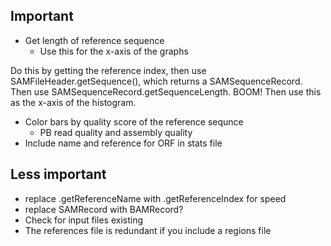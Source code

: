 ## Important ##
- Get length of reference sequence
  - Use this for the x-axis of the graphs

Do this by getting the reference index, then use SAMFileHeader.getSequence(), which returns a SAMSequenceRecord. Then use SAMSequenceRecord.getSequenceLength. BOOM! Then use this as the x-axis of the histogram.

- Color bars by quality score of the reference sequnce
  - PB read quality and assembly quality
- Include name and reference for ORF in stats file

## Less important ##

- replace .getReferenceName with .getReferenceIndex for speed
- replace SAMRecord with BAMRecord?
- Check for input files existing
- The references file is redundant if you include a regions file
